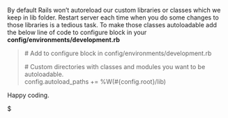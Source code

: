 By default Rails won’t autoreload our custom libraries or classes which we keep in lib folder. Restart server each time when you do some changes to those libraries is a tedious task. To make those classes autoloadable add the below line of code to configure block in your **config/environments/development.rb**

> \# Add to configure block in config/environments/development.rb
>
> \# Custom directories with classes and modules you want to be autoloadable.  
> config.autoload\_paths += %W(\#{config.root}/lib)

Happy coding.

$
